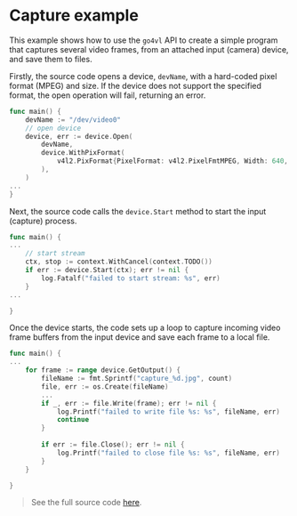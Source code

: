 # Capture example

This example shows how to use the `go4vl` API to create a simple program that captures several video frames, from an attached input (camera) device, and save them to  files.

Firstly, the source code opens a device, `devName`, with a hard-coded pixel format (MPEG) and size. If the device does not support 
the specified format, the open operation will fail, returning an error.

```go
func main() {
    devName := "/dev/video0"
	// open device
	device, err := device.Open(
		devName,
		device.WithPixFormat(
			v4l2.PixFormat{PixelFormat: v4l2.PixelFmtMPEG, Width: 640, Height: 480},
		),
	)
...
}
```

Next, the source code calls the `device.Start` method to start the input (capture) process.

```go
func main() {
...
	// start stream
	ctx, stop := context.WithCancel(context.TODO())
	if err := device.Start(ctx); err != nil {
		log.Fatalf("failed to start stream: %s", err)
	}
...

}
```

Once the device starts, the code sets up a loop to capture incoming video frame buffers from the input device and save each frame to a local file.

```go
func main() {
...
	for frame := range device.GetOutput() {
		fileName := fmt.Sprintf("capture_%d.jpg", count)
		file, err := os.Create(fileName)
		...
		if _, err := file.Write(frame); err != nil {
			log.Printf("failed to write file %s: %s", fileName, err)
			continue
		}
		
		if err := file.Close(); err != nil {
			log.Printf("failed to close file %s: %s", fileName, err)
		}
	}

}
```

> See the full source code [here](./capture0.go).